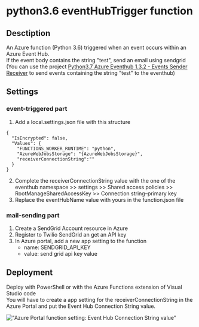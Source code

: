 # python3.6 eventHubTrigger function
## Desctiption
An Azure function (Python 3.6) triggered when an event occurs within an Azure Event Hub.   
If the event body contains the string "test", send an email using sendgrid   
(You can use the project <a href="https://github.com/MarcCharmois/Python3.7-azure-eventhub-1.3.2">Python3.7 Azure Eventhub 1.3.2 - Events Sender Receiver</a> to send events containing the string "test" to the eventhub)    

## Settings 
### event-triggered part
 1. Add a local.settings.json file with this structure
```
{
  "IsEncrypted": false,
  "Values": {
    "FUNCTIONS_WORKER_RUNTIME": "python",
    "AzureWebJobsStorage": "{AzureWebJobsStorage}", 
    "receiverConnectionString":""
  }
}
```
 2. Complete the receiverConnectionString value with the one of the eventhub namespace >> settings >> Shared access policies >> RootManageSharedAccessKey >> Connection string–primary key    
 3. Replace the eventHubName value with yours in the function.json file   

 ### mail-sending part
 1. Create a SendGrid Account resource in Azure    
 2. Register to Twilio SendGrid an get an API key    
 3. In Azure portal, add a new app setting to the function   
    - name: SENDGRID_API_KEY
    - value: send grid api key value

 ## Deployment
 Deploy with PowerShell or with the Azure Functions extension of Visual Studio code   
 You will have to create a app setting for the receiverConnectionString in the Azure Portal and put the Event Hub Connection String value.   
     
 !["Azure Portal function setting: Event Hub Connection String value"](https://raw.githubusercontent.com/MarcCharmois/python3.7-eventHubTrigger-function/master/doc/img/azure-eventhubTriggered-Function-Settings.png)
